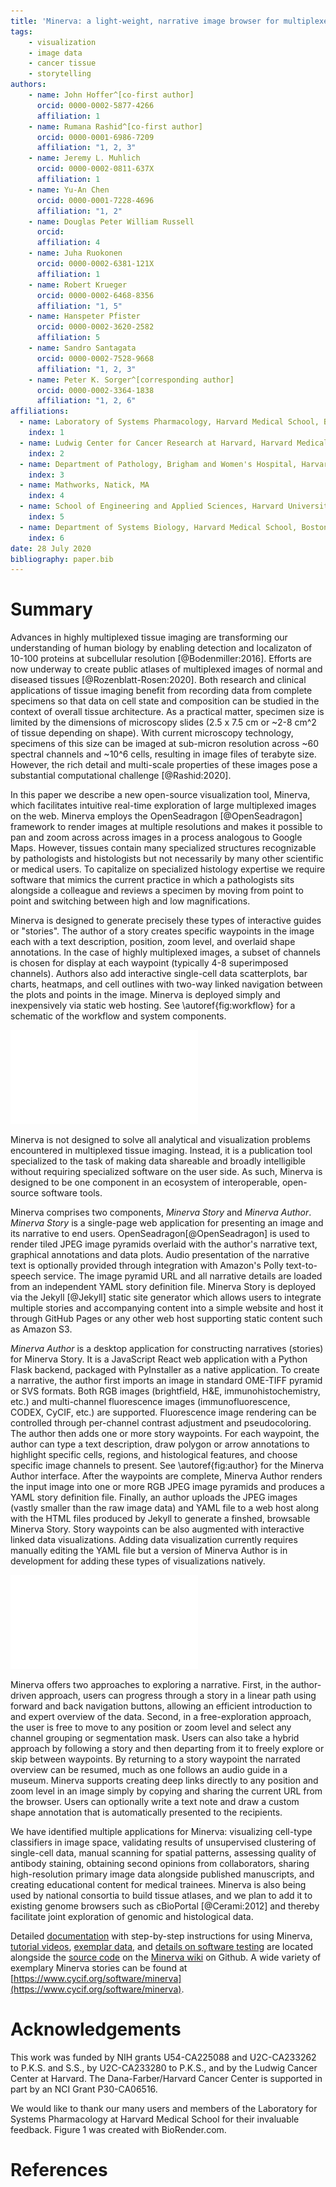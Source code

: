 ```yaml
---
title: 'Minerva: a light-weight, narrative image browser for multiplexed tissue images'
tags:
    - visualization
    - image data
    - cancer tissue
    - storytelling
authors:
    - name: John Hoffer^[co-first author]
      orcid: 0000-0002-5877-4266
      affiliation: 1
    - name: Rumana Rashid^[co-first author]
      orcid: 0000-0001-6986-7209
      affiliation: "1, 2, 3"
    - name: Jeremy L. Muhlich
      orcid: 0000-0002-0811-637X
      affiliation: 1
    - name: Yu-An Chen
      orcid: 0000-0001-7228-4696
      affiliation: "1, 2"
    - name: Douglas Peter William Russell
      orcid:
      affiliation: 4
    - name: Juha Ruokonen
      orcid: 0000-0002-6381-121X
      affiliation: 1
    - name: Robert Krueger
      orcid: 0000-0002-6468-8356
      affiliation: "1, 5"
    - name: Hanspeter Pfister
      orcid: 0000-0002-3620-2582
      affiliation: 5
    - name: Sandro Santagata
      orcid: 0000-0002-7528-9668
      affiliation: "1, 2, 3"
    - name: Peter K. Sorger^[corresponding author]
      orcid: 0000-0002-3364-1838
      affiliation: "1, 2, 6"
affiliations:
  - name: Laboratory of Systems Pharmacology, Harvard Medical School, Boston, MA
    index: 1
  - name: Ludwig Center for Cancer Research at Harvard, Harvard Medical School, Boston, MA
    index: 2
  - name: Department of Pathology, Brigham and Women's Hospital, Harvard Medical School, Boston, MA
    index: 3
  - name: Mathworks, Natick, MA
    index: 4
  - name: School of Engineering and Applied Sciences, Harvard University, Cambridge, MA
    index: 5
  - name: Department of Systems Biology, Harvard Medical School, Boston, MA
    index: 6
date: 28 July 2020
bibliography: paper.bib
---
```


# Summary

Advances in highly multiplexed tissue imaging are transforming our understanding of human biology by enabling detection and localizaton of 10-100 proteins at subcellular resolution [@Bodenmiller:2016]. Efforts are now underway to create public atlases of multiplexed images of normal and diseased tissues [@Rozenblatt-Rosen:2020]. Both research and clinical applications of tissue imaging benefit from recording data from complete specimens so that data on cell state and composition can be studied in the context of overall tissue architecture. As a practical matter, specimen size is limited by the dimensions of microscopy slides (2.5 x 7.5 cm or ~2-8 cm^2 of tissue depending on shape). With current microscopy technology, specimens of this size can be imaged at sub-micron resolution across ~60 spectral channels and ~10^6 cells, resulting in image files of terabyte size. However, the rich detail and multi-scale properties of these images pose a substantial computational challenge [@Rashid:2020].

In this paper we describe a new open-source visualization tool, Minerva, which facilitates intuitive real-time exploration of large multiplexed images on the web. Minerva employs the OpenSeadragon [@OpenSeadragon] framework to render images at multiple resolutions and makes it possible to pan and zoom across across images in a process analogous to Google Maps. However, tissues contain many specialized structures recognizable by pathologists and histologists but not necessarily by many other scientific or medical users. To capitalize on specialized histology expertise we require software that mimics the current practice in which a pathologists sits alongside a colleague and reviews a specimen by moving from point to point and switching between high and low magnifications.

Minerva is designed to generate precisely these types of interactive guides or "stories". The author of a story creates specific waypoints in the image each with a text description, position, zoom level, and overlaid shape annotations. In the case of highly multiplexed images, a subset of channels is chosen for display at each waypoint (typically 4-8 superimposed channels). Authors also add interactive single-cell data scatterplots, bar charts, heatmaps, and cell outlines with two-way linked navigation between the plots and points in the image. Minerva is deployed simply and inexpensively via static web hosting. See \autoref{fig:workflow}  for a schematic of the workflow and system components.

![Minerva Workflow.\label{fig:workflow}](figure-1.pdf)

Minerva is not designed to solve all analytical and visualization problems encountered in multiplexed tissue imaging. Instead, it is a publication tool specialized to the task of making data shareable and broadly intelligible without requiring specialized software on the user side. As such, Minerva is designed to be one component in an ecosystem of interoperable, open-source software tools.

Minerva comprises two components, _Minerva Story_ and _Minerva Author_. _Minerva Story_ is a single-page web application for presenting an image and its narrative to end users. OpenSeadragon[@OpenSeadragon] is used to render tiled JPEG image pyramids overlaid with the author's narrative text, graphical annotations and data plots. Audio presentation of the narrative text is optionally provided through integration with Amazon's Polly text-to-speech service. The image pyramid URL and all narrative details are loaded from an independent YAML story definition file. Minerva Story is deployed via the Jekyll [@Jekyll] static site generator which allows users to integrate multiple stories and accompanying content into a simple website and host it through GitHub Pages or any other web host supporting static content such as Amazon S3.

_Minerva Author_ is a desktop application for constructing narratives (stories) for Minerva Story. It is a JavaScript React web application with a Python Flask backend, packaged with PyInstaller as a native application. To create a narrative, the author first imports an image in standard OME-TIFF pyramid or SVS formats. Both RGB images (brightfield, H&E, immunohistochemistry, etc.) and multi-channel fluorescence images (immunofluorescence, CODEX, CyCIF, etc.) are supported. Fluorescence image rendering can be controlled through per-channel contrast adjustment and pseudocoloring. The author then adds one or more story waypoints. For each waypoint, the author can type a text description, draw polygon or arrow annotations to highlight specific cells, regions, and histological features, and choose specific image channels to present. See \autoref{fig:author} for the Minerva Author interface. After the waypoints are complete, Minerva Author renders the input image into one or more RGB JPEG image pyramids and produces a YAML story definition file. Finally, an author  uploads the JPEG images (vastly smaller than the raw image data) and YAML file to a web host along with the HTML files produced by Jekyll to generate a finshed, browsable Minerva Story. Story waypoints can be also augmented with interactive linked data visualizations. Adding data visualization currently requires manually editing the YAML file but a version of Minerva Author is in development for adding these types of visualizations natively.

![Minerva Author Interface.\label{fig:author}](figure-2.pdf)

Minerva offers two approaches to exploring a narrative. First, in the author-driven approach, users can progress through a story in a linear path using forward and back navigation buttons, allowing an efficient introduction to and expert overview of the data. Second, in a free-exploration approach, the user is free to move to any position or zoom level and select any channel grouping or segmentation mask. Users can also take a hybrid approach by following a story and then departing from it to freely explore or skip between waypoints. By returning to a story waypoint the narrated overview can be resumed, much as one follows an audio guide in a museum. Minerva supports creating deep links directly to any position and zoom level in an image simply by copying and sharing the current URL from the browser. Users can optionally write a text note and draw a custom shape annotation that is automatically presented to the recipients.

We have identified multiple applications for Minerva: visualizing cell-type classifiers in image space, validating results of unsupervised clustering of single-cell data, manual scanning for spatial patterns, assessing quality of antibody staining, obtaining second opinions from collaborators, sharing high-resolution primary image data alongside published manuscripts, and creating educational content for medical trainees. Minerva is also being used by national consortia to build tissue atlases, and we plan to add it to existing genome browsers such as cBioPortal [@Cerami:2012] and thereby facilitate joint exploration of genomic and histological data.

Detailed [documentation](https://github.com/labsyspharm/minerva-story/wiki) with step-by-step instructions for using Minerva, [tutorial videos](https://github.com/labsyspharm/minerva-story/wiki/Tutorial-Videos), [exemplar data](https://github.com/labsyspharm/minerva-story/wiki/Example-Dataset), and [details on software testing](https://github.com/labsyspharm/minerva-story/wiki/For-Developers) are located alongside the [source code](https://github.com/labsyspharm/minerva-story) on the [Minerva wiki](https://github.com/labsyspharm/minerva-story/wiki) on Github. A wide variety of exemplary Minerva stories can be found at [https://www.cycif.org/software/minerva](https://www.cycif.org/software/minerva).


# Acknowledgements

This work was funded by NIH grants U54-CA225088 and U2C-CA233262 to P.K.S. and S.S., by U2C-CA233280 to P.K.S., and by the Ludwig Cancer Center at Harvard. The Dana-Farber/Harvard Cancer Center is supported in part by an NCI Grant P30-CA06516.

We would like to thank our many users and members of the Laboratory for Systems Pharmacology at Harvard Medical School for their invaluable feedback. Figure 1 was created with BioRender.com.


# References
